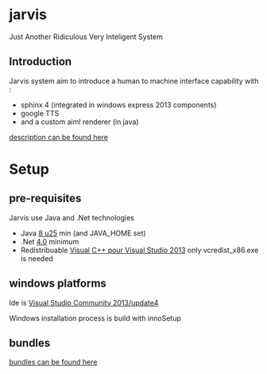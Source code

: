 jarvis
======

Just Another Ridiculous Very Inteligent System

Introduction
------------

Jarvis system aim to introduce a human to machine interface capability with :
- sphinx 4 (integrated in windows express 2013 components)
- google TTS
- and a custom aiml renderer (in java)

[description can be found here](https://www.googledrive.com/host/0B-1rUiMKBiO4RXQzNUNjS0JGWmM/documentation/cartography.html)

Setup
======

pre-requisites
--------------

Jarvis use Java and .Net technologies
- Java [8 u25](https://www.java.com/fr/download) min (and JAVA_HOME set)
- .Net [4.0](http://www.microsoft.com/fr-fr/download/details.aspx?id=17851) minimum
- Redistribuable [Visual C++ pour Visual Studio 2013](http://www.microsoft.com/fr-fr/download/details.aspx?id=40784) only vcredist_x86.exe is needed

windows platforms
-----------------

Ide is [Visual Studio Community 2013/update4](http://www.visualstudio.com/en-us/products/visual-studio-community-vs)

Windows installation process is build with innoSetup

bundles
-------

[bundles can be found here](https://6a1f1411b70ea966ae7d011616f2d38c2be1f67d-www.googledrive.com/host/0B-1rUiMKBiO4RXQzNUNjS0JGWmM/bundles)
